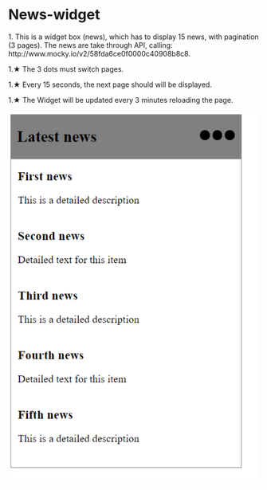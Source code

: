 # News-widget

<p>1.	This is a widget box (news), which has to display 15 news, with pagination (3 pages). The news are take through API, calling: http://www.mocky.io/v2/58fda6ce0f0000c40908b8c8. </p>
<p>1.★	The 3 dots must switch pages.</p>
<p>1.★	Every 15 seconds, the next page should will be displayed.</p>
<p>1.★	The Widget will be updated every 3 minutes reloading the page.</p>
<img src="Images/img1.PNG" width =500px>
